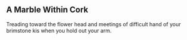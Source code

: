 A Marble Within Cork
--------------------
Treading toward the flower head and meetings of difficult hand of your brimstone kis when you hold out your arm.  
